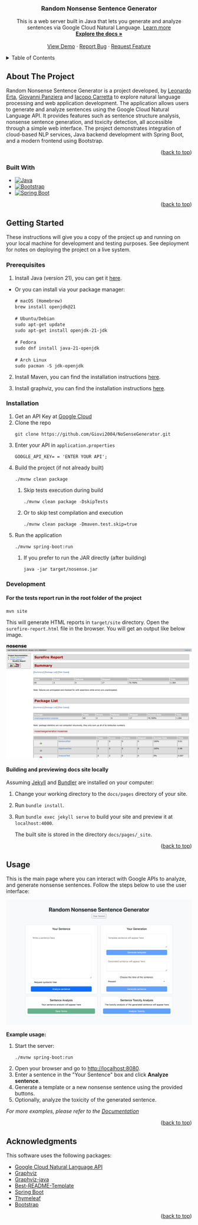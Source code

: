 <a id="readme-top"></a>
<!--
*** Thanks for checking out the Best-README-Template. If you have a suggestion
*** that would make this better, please fork the repo and create a pull request
*** or simply open an issue with the tag "enhancement".
*** Don't forget to give the project a star!
*** Thanks again! Now go create something AMAZING! :D
***
*** Readme created with https://github.com/othneildrew/Best-README-Template
-->

<!-- PROJECT LOGO -->
<br />
<div align="center">
<h3 align="center">Random Nonsense Sentence Generator</h3>

  <p align="center">
    This is a web server built in Java that lets you generate and analyze sentences via Google Cloud Natural Language. <a href="https://cloud.google.com/natural-language/docs/">Learn more</a>
    <br />
    <a href="https://github.com/github_username/repo_name"><strong>Explore the docs »</strong></a>
    <br />
    <br />
    <a href="https://github.com/github_username/repo_name">View Demo</a>
    &middot;
    <a href="https://github.com/github_username/repo_name/issues/new?labels=bug&template=bug-report---.md">Report Bug</a>
    &middot;
    <a href="https://github.com/github_username/repo_name/issues/new?labels=enhancement&template=feature-request---.md">Request Feature</a>
  </p>
</div>



<!-- TABLE OF CONTENTS -->
<details>
  <summary>Table of Contents</summary>
  <ol>
    <li>
      <a href="#about-the-project">About The Project</a>
      <ul>
        <li><a href="#built-with">Built With</a></li>
      </ul>
    </li>
    <li>
      <a href="#getting-started">Getting Started</a>
      <ul>
        <li><a href="#prerequisites">Prerequisites</a></li>
        <li><a href="#installation">Installation</a></li>
      </ul>
    </li>
    <li><a href="#usage">Usage</a></li>
    <li><a href="#license">License</a></li>
    <li><a href="#acknowledgments">Acknowledgments</a></li>
  </ol>
</details>



<!-- ABOUT THE PROJECT -->
## About The Project

Random Nonsense Sentence Generator is a project developed, by [Leonardo Erta](https://github.com/Leo-04-e), [Giovanni Panziera](https://github.com/Giovi2004) and [Iacopo Carretta](https://github.com/itsIaky)  to explore natural language processing and web application development. The application allows users to generate and analyze sentences using the Google Cloud Natural Language API. It provides features such as sentence structure analysis, nonsense sentence generation, and toxicity detection, all accessible through a simple web interface. The project demonstrates integration of cloud-based NLP services, Java backend development with Spring Boot, and a modern frontend using Bootstrap.

<p align="right">(<a href="#readme-top">back to top</a>)</p>



### Built With

* [![Java][Java]][Java-url]
* [![Bootstrap][Bootstrap]][Bootstrap-url]
* [![Spring Boot][Spring-Boot]][Spring-Boot-url]

<p align="right">(<a href="#readme-top">back to top</a>)</p>



<!-- GETTING STARTED -->
## Getting Started

These instructions will give you a copy of the project up and running on your local machine for development and testing purposes. See deployment for notes on deploying the project on a live system.



### Prerequisites

1. Install Java (version 21), you can get it [here](https://www.oracle.com/java/technologies/downloads/#java21).

* Or you can install via your package manager:
 
    ```shell
    # macOS (Homebrew)
    brew install openjdk@21

    # Ubuntu/Debian
    sudo apt-get update
    sudo apt-get install openjdk-21-jdk

    # Fedora
    sudo dnf install java-21-openjdk

    # Arch Linux
    sudo pacman -S jdk-openjdk
    ```

2. Install Maven, you can find the installation instructions [here](https://maven.apache.org/install.html).

3. Install graphviz, you can find the installation instructions [here](https://graphviz.org/download/).



### Installation

1. Get an API Key at [Google Cloud](https://cloud.google.com/natural-language?hl=en)
2. Clone the repo
   ```shell
   git clone https://github.com/Giovi2004/NoSenseGenerator.git
   ```
3. Enter your API in `application.properties`
   ```properties
   GOOGLE_API_KEY= = 'ENTER YOUR API';
   ```
4. Build the project (if not already built)
    ``` shell
    ./mvnw clean package
    ```
    1. Skip tests execution during build
        ``` shell
        ./mvnw clean package -DskipTests
        ```
    2. Or to skip test compilation and execution
        ``` shell
        ./mvnw clean package -Dmaven.test.skip=true
        ```
5. Run the application
    ``` shell
    ./mvnw spring-boot:run
    ```
    1. If you prefer to run the JAR directly (after building)
        ``` shell
        java -jar target/nosense.jar
        ```



### Development

#### For the tests report run in the root folder of the project
   ``` shell
   mvn site
   ```

This will generate HTML reports in `target/site` directory. Open the `surefire-report.html` file in the browser. You will get an output like below image.

![Test Report HTML][test-screenshot]

#### Building and previewing docs site locally

Assuming [Jekyll] and [Bundler] are installed on your computer:

1.  Change your working directory to the `docs/pages` directory of your site.

2.  Run `bundle install`.

3.  Run `bundle exec jekyll serve` to build your site and preview it at `localhost:4000`.

    The built site is stored in the directory `docs/pages/_site`.

<p align="right">(<a href="#readme-top">back to top</a>)</p>



<!-- USAGE EXAMPLES -->
## Usage

This is the main page where you can interact with Google APIs to analyze, and generate nonsense sentences. Follow the steps below to use the user interface:

![Home Page Screen Shot][index-screenshot]

**Example usage:**

1. Start the server:
    ```shell
    ./mvnw spring-boot:run
    ```
2. Open your browser and go to [http://localhost:8080](http://localhost:8080).
3. Enter a sentence in the "Your Sentence" box and click **Analyze sentence**.
4. Generate a template or a new nonsense sentence using the provided buttons.
5. Optionally, analyze the toxicity of the generated sentence.

_For more examples, please refer to the [Documentation](https://example.com)_

<p align="right">(<a href="#readme-top">back to top</a>)</p>



<!-- ACKNOWLEDGMENTS -->
## Acknowledgments

This software uses the following packages:

* [Google Cloud Natural Language API](https://cloud.google.com/natural-language)
* [Graphviz](https://graphviz.org/)
* [Graphviz-java](https://github.com/nidi3/graphviz-java)
* [Best-README-Template](https://github.com/othneildrew/Best-README-Template)
* [Spring Boot](https://spring.io/projects/spring-boot)
* [Thymeleaf](https://www.thymeleaf.org/)
* [Bootstrap](https://getbootstrap.com/)

<p align="right">(<a href="#readme-top">back to top</a>)</p>



<!-- MARKDOWN LINKS & IMAGES -->
<!-- https://www.markdownguide.org/basic-syntax/#reference-style-links -->
[contributors-shield]: https://img.shields.io/github/contributors/github_username/repo_name.svg?style=for-the-badge
[contributors-url]: https://github.com/github_username/repo_name/graphs/contributors
[forks-shield]: https://img.shields.io/github/forks/github_username/repo_name.svg?style=for-the-badge
[forks-url]: https://github.com/github_username/repo_name/network/members
[stars-shield]: https://img.shields.io/github/stars/github_username/repo_name.svg?style=for-the-badge
[stars-url]: https://github.com/github_username/repo_name/stargazers
[issues-shield]: https://img.shields.io/github/issues/github_username/repo_name.svg?style=for-the-badge
[issues-url]: https://github.com/github_username/repo_name/issues
[license-shield]: https://img.shields.io/github/license/github_username/repo_name.svg?style=for-the-badge
[license-url]: https://github.com/github_username/repo_name/blob/master/LICENSE.txt

[product-screenshot]: images/screenshot.png

[Bootstrap]: https://img.shields.io/badge/Bootstrap-563D7C?style=for-the-badge&logo=bootstrap&logoColor=white
[Bootstrap-url]: https://getbootstrap.com

[Java]: https://img.shields.io/badge/Java-ED8B00?style=for-the-badge&logo=openjdk&logoColor=white
[Java-url]: https://www.oracle.com/java/

[Spring-Boot]: https://img.shields.io/badge/Spring%20Boot-6DB33F?style=for-the-badge&logo=springboot&logoColor=white
[Spring-Boot-url]: https://spring.io/

[index-screenshot]: docs/images/index-screenshot.png
[test-screenshot]: docs/images/test-screenshot.png

[Jekyll]: https://jekyllrb.com
[Bundler]: https://bundler.io